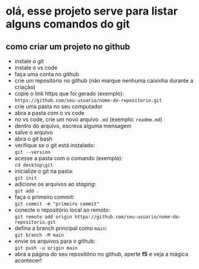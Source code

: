 # olá, esse projeto serve para listar alguns comandos do git

## como criar um projeto no github

- instale o git  
- instale o vs code  
- faça uma conta no github  
- crie um repositório no github (não marque nenhuma caixinha durante a criação)  
- copie o link https que foi gerado (exemplo):  
  `https://github.com/seu-usuario/nome-do-repositorio.git`  
- crie uma pasta no seu computador  
- abra a pasta com o vs code  
- no vs code, crie um novo arquivo `.md` (exemplo: `readme.md`)  
- dentro do arquivo, escreva alguma mensagem  
- salve o arquivo
- abra o git bash  
- verifique se o git está instalado:  
  `git --version`  
- acesse a pasta com o comando (exemplo):  
  `cd desktop\git`  
- inicialize o git na pasta:  
  `git init`  
- adicione os arquivos ao *staging*:  
  `git add .`  
- faça o primeiro commit:  
  `git commit -m "primeiro commit"`  
- conecte o repositório local ao remoto:  
  `git remote add origin https://github.com/seu-usuario/nome-do-repositorio.git`  
- defina a branch principal como `main`:  
  `git branch -M main`  
- envie os arquivos para o github:  
  `git push -u origin main`  
- abra a página do seu repositório no github, aperte **f5** e veja a mágica acontecer!
